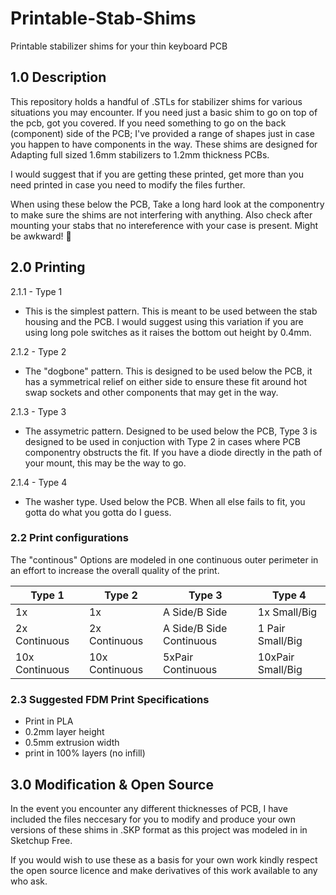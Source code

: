 # Printable-Stab-Shims
Printable stabilizer shims for your thin keyboard PCB

## 1.0 Description
This repository holds a handful of .STLs for stabilizer shims for various situations you may encounter. If you need just a basic shim to go on top of the pcb, got you covered. If you need something to go on the back (component) side of the PCB; I've provided a range of shapes just in case you happen to have components in the way. These shims are designed for Adapting full sized 1.6mm stabilizers to 1.2mm thickness PCBs.

I would suggest that if you are getting these printed, get more than you need printed in case you need to modify the files further.

When using these below the PCB, Take a long hard look at the componentry to make sure the shims are not interfering with anything. Also check after mounting your stabs that no intereference with your case is present. Might be awkward! 🤪


## 2.0 Printing

2.1.1 - Type 1
- This is the simplest pattern. This is meant to be used between the stab housing and the PCB. I would suggest using this variation if you are using long pole switches as it raises the bottom out height by 0.4mm.

2.1.2 - Type 2
- The "dogbone" pattern. This is designed to be used below the PCB, it has a symmetrical relief on either side to ensure these fit around hot swap sockets and other components that may get in the way.

2.1.3 - Type 3
- The assymetric pattern. Designed to be used below the PCB, Type 3 is designed to be used in conjuction with Type 2 in cases where PCB componentry obstructs the fit. If you have a diode directly in the path of your mount, this may be the way to go.

2.1.4 - Type 4
- The washer type. Used below the PCB. When all else fails to fit, you gotta do what you gotta do I guess.

### 2.2 Print configurations

The "continous" Options are modeled in one continuous outer perimeter in an effort to increase the overall quality of the print.

| Type 1     | Type 2    | Type 3    | Type 4 |
|------------|-----------|-----------|-----------|
| 1x   | 1x | A Side/B Side| 1x Small/Big |
| 2x Continuous   | 2x Continuous  | A Side/B Side Continuous| 1 Pair Small/Big | 
| 10x Continuous | 10x Continuous  | 5xPair Continuous | 10xPair Small/Big

### 2.3 Suggested FDM Print Specifications

- Print in PLA
- 0.2mm layer height
- 0.5mm extrusion width
- print in 100% layers (no infill)

## 3.0 Modification & Open Source

In the event you encounter any different thicknesses of PCB, I have included the files neccesary for you to modify and produce your own versions of these shims in .SKP format as this project was modeled in in Sketchup Free.

If you would wish to use these as a basis for your own work kindly respect the open source licence and make derivatives of this work available to any who ask.

